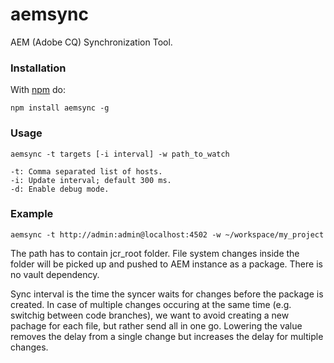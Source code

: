 aemsync
=======

AEM (Adobe CQ) Synchronization Tool.


### Installation

With [npm](http://npmjs.org) do:

```
npm install aemsync -g
```

### Usage

```
aemsync -t targets [-i interval] -w path_to_watch

-t: Comma separated list of hosts.
-i: Update interval; default 300 ms.
-d: Enable debug mode.
```

### Example

```
aemsync -t http://admin:admin@localhost:4502 -w ~/workspace/my_project
```

The path has to contain jcr_root folder. File system changes inside the folder will be picked up and pushed to AEM instance as a package. There is no vault dependency.

Sync interval is the time the syncer waits for changes before the package is created. In case of multiple changes occuring at the same time (e.g. switchig between code branches), we want to avoid creating a new pachage for each file, but rather send all in one go. Lowering the value removes the delay from a single change but increases the delay for multiple changes.